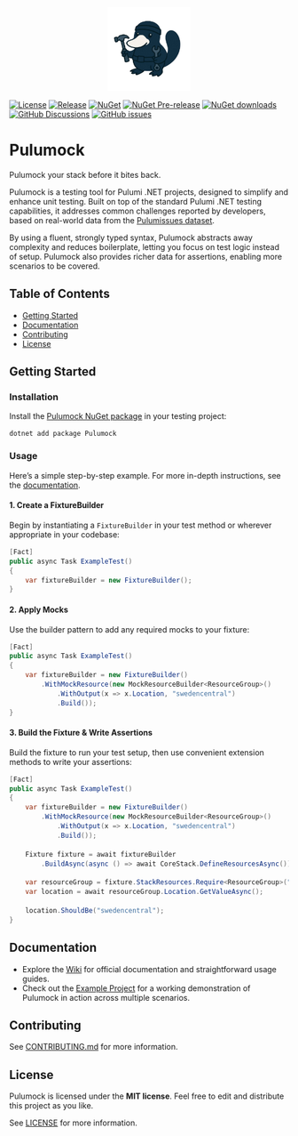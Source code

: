 <p align="center">
    <a href="https://github.com/Pulumock/Pulumock" title="Pulumock - A tool designed to address testing challenges in Pulumi .NET">
        <img src="pulumock-logo.png" width="150" alt="Project logo" />
    </a>
</p>

[![License](https://img.shields.io/github/license/Pulumock/Pulumock)](LICENSE)
[![Release](https://github.com/Pulumock/Pulumock/actions/workflows/release.yml/badge.svg)](https://github.com/Pulumock/Pulumock/actions/workflows/release.yml)
[![NuGet](https://img.shields.io/nuget/v/Pulumock?logo=nuget)](https://www.nuget.org/packages/Pulumock)
[![NuGet Pre-release](https://img.shields.io/nuget/vpre/Pulumock?logo=nuget)](https://www.nuget.org/packages/Pulumock)
[![NuGet downloads](https://img.shields.io/nuget/dt/Pulumock)](https://www.nuget.org/packages/Pulumock)
[![GitHub Discussions](https://img.shields.io/github/discussions/Pulumock/Pulumock)](https://github.com/orgs/Pulumock/discussions)
[![GitHub issues](https://img.shields.io/github/issues/Pulumock/Pulumock)](https://github.com/Pulumock/Pulumock/issues)

# Pulumock

Pulumock your stack before it bites back.

Pulumock is a testing tool for Pulumi .NET projects, designed to simplify and enhance unit testing. 
Built on top of the standard Pulumi .NET testing capabilities, it addresses common challenges reported by developers, 
based on real-world data from the [Pulumissues dataset](https://github.com/Pulumock/Pulumissues).

By using a fluent, strongly typed syntax, Pulumock abstracts away complexity and reduces boilerplate, letting you focus on test logic instead of setup. Pulumock also provides richer data for assertions, enabling more scenarios to be covered.

## Table of Contents

- [Getting Started](#getting-started)
- [Documentation](#documentation)
- [Contributing](#contributing)
- [License](#license)

## Getting Started

### Installation

Install the [Pulumock NuGet package](https://www.nuget.org/packages/Pulumock) in your testing project:
```shell
dotnet add package Pulumock
```

### Usage

Here’s a simple step-by-step example. For more in-depth instructions, see the [documentation](#documentation).

#### 1. Create a FixtureBuilder
Begin by instantiating a `FixtureBuilder` in your test method or wherever appropriate in your codebase:
```csharp
[Fact]
public async Task ExampleTest() 
{
    var fixtureBuilder = new FixtureBuilder();
}
```

#### 2. Apply Mocks
Use the builder pattern to add any required mocks to your fixture:
```csharp
[Fact]
public async Task ExampleTest() 
{
    var fixtureBuilder = new FixtureBuilder()
        .WithMockResource(new MockResourceBuilder<ResourceGroup>()
            .WithOutput(x => x.Location, "swedencentral")
            .Build()); 
}
```

#### 3. Build the Fixture & Write Assertions
Build the fixture to run your test setup, then use convenient extension methods to write your assertions:
```csharp
[Fact]
public async Task ExampleTest() 
{
    var fixtureBuilder = new FixtureBuilder()
        .WithMockResource(new MockResourceBuilder<ResourceGroup>()
            .WithOutput(x => x.Location, "swedencentral")
            .Build()); 
    
    Fixture fixture = await fixtureBuilder
        .BuildAsync(async () => await CoreStack.DefineResourcesAsync()); // Your code that creates resources.
    
    var resourceGroup = fixture.StackResources.Require<ResourceGroup>("rg-name");
    var location = await resourceGroup.Location.GetValueAsync();
    
    location.ShouldBe("swedencentral");
}
```

## Documentation

- Explore the [Wiki](https://github.com/Pulumock/Pulumock/wiki) for official documentation and straightforward usage guides.
- Check out the [Example Project](./Source/Example/README.md) for a working demonstration of Pulumock in action across multiple scenarios.

## Contributing

See [CONTRIBUTING.md](CONTRIBUTING.md) for more information.

## License

Pulumock is licensed under the **MIT license**. Feel free to edit and distribute this project as you like.

See [LICENSE](LICENSE) for more information.
